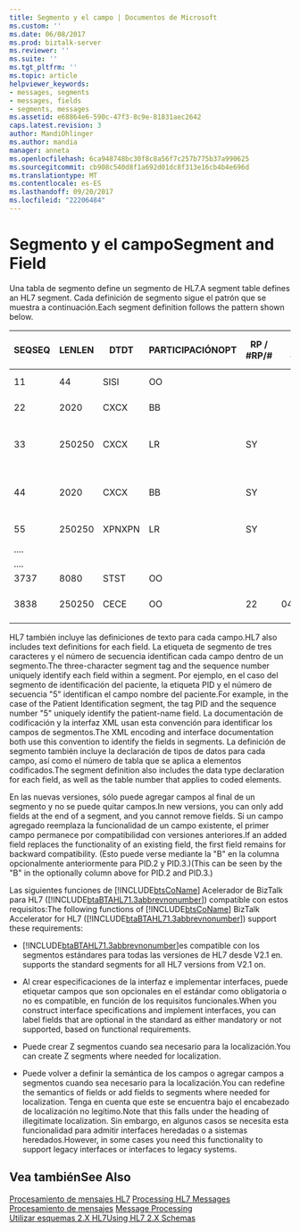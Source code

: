 ```yaml
---
title: Segmento y el campo | Documentos de Microsoft
ms.custom: ''
ms.date: 06/08/2017
ms.prod: biztalk-server
ms.reviewer: ''
ms.suite: ''
ms.tgt_pltfrm: ''
ms.topic: article
helpviewer_keywords:
- messages, segments
- messages, fields
- segments, messages
ms.assetid: e68864e6-590c-47f3-8c9e-81831aec2642
caps.latest.revision: 3
author: MandiOhlinger
ms.author: mandia
manager: anneta
ms.openlocfilehash: 6ca948748bc30f8c8a56f7c257b775b37a990625
ms.sourcegitcommit: cb908c540d8f1a692d01dc8f313e16cb4b4e696d
ms.translationtype: MT
ms.contentlocale: es-ES
ms.lasthandoff: 09/20/2017
ms.locfileid: "22206484"
---
```

# <a name="segment-and-field"></a><span data-ttu-id="87380-102">Segmento y el campo</span><span class="sxs-lookup"><span data-stu-id="87380-102">Segment and Field</span></span>
<span data-ttu-id="87380-103">Una tabla de segmento define un segmento de HL7.</span><span class="sxs-lookup"><span data-stu-id="87380-103">A segment table defines an HL7 segment.</span></span> <span data-ttu-id="87380-104">Cada definición de segmento sigue el patrón que se muestra a continuación.</span><span class="sxs-lookup"><span data-stu-id="87380-104">Each segment definition follows the pattern shown below.</span></span>  
  
|<span data-ttu-id="87380-105">SEQ</span><span class="sxs-lookup"><span data-stu-id="87380-105">SEQ</span></span>|<span data-ttu-id="87380-106">LEN</span><span class="sxs-lookup"><span data-stu-id="87380-106">LEN</span></span>|<span data-ttu-id="87380-107">DT</span><span class="sxs-lookup"><span data-stu-id="87380-107">DT</span></span>|<span data-ttu-id="87380-108">PARTICIPACIÓN</span><span class="sxs-lookup"><span data-stu-id="87380-108">OPT</span></span>|<span data-ttu-id="87380-109">RP / #</span><span class="sxs-lookup"><span data-stu-id="87380-109">RP/#</span></span>|<span data-ttu-id="87380-110">TBL #</span><span class="sxs-lookup"><span data-stu-id="87380-110">TBL#</span></span>|<span data-ttu-id="87380-111">ELEMENTO #</span><span class="sxs-lookup"><span data-stu-id="87380-111">ITEM#</span></span>|<span data-ttu-id="87380-112">NOMBRE DEL ELEMENTO</span><span class="sxs-lookup"><span data-stu-id="87380-112">ELEMENT NAME</span></span>|  
|---------|---------|--------|---------|------------|-----------|------------|------------------|  
|<span data-ttu-id="87380-113">1</span><span class="sxs-lookup"><span data-stu-id="87380-113">1</span></span>|<span data-ttu-id="87380-114">4</span><span class="sxs-lookup"><span data-stu-id="87380-114">4</span></span>|<span data-ttu-id="87380-115">SI</span><span class="sxs-lookup"><span data-stu-id="87380-115">SI</span></span>|<span data-ttu-id="87380-116">O</span><span class="sxs-lookup"><span data-stu-id="87380-116">O</span></span>|||<span data-ttu-id="87380-117">00104</span><span class="sxs-lookup"><span data-stu-id="87380-117">00104</span></span>|<span data-ttu-id="87380-118">Establecer Id.: PID</span><span class="sxs-lookup"><span data-stu-id="87380-118">Set ID - PID</span></span>|  
|<span data-ttu-id="87380-119">2</span><span class="sxs-lookup"><span data-stu-id="87380-119">2</span></span>|<span data-ttu-id="87380-120">20</span><span class="sxs-lookup"><span data-stu-id="87380-120">20</span></span>|<span data-ttu-id="87380-121">CX</span><span class="sxs-lookup"><span data-stu-id="87380-121">CX</span></span>|<span data-ttu-id="87380-122">B</span><span class="sxs-lookup"><span data-stu-id="87380-122">B</span></span>|||<span data-ttu-id="87380-123">00105</span><span class="sxs-lookup"><span data-stu-id="87380-123">00105</span></span>|<span data-ttu-id="87380-124">Id. de pacientes</span><span class="sxs-lookup"><span data-stu-id="87380-124">Patient ID</span></span>|  
|<span data-ttu-id="87380-125">3</span><span class="sxs-lookup"><span data-stu-id="87380-125">3</span></span>|<span data-ttu-id="87380-126">250</span><span class="sxs-lookup"><span data-stu-id="87380-126">250</span></span>|<span data-ttu-id="87380-127">CX</span><span class="sxs-lookup"><span data-stu-id="87380-127">CX</span></span>|<span data-ttu-id="87380-128">L</span><span class="sxs-lookup"><span data-stu-id="87380-128">R</span></span>|<span data-ttu-id="87380-129">S</span><span class="sxs-lookup"><span data-stu-id="87380-129">Y</span></span>||<span data-ttu-id="87380-130">00106</span><span class="sxs-lookup"><span data-stu-id="87380-130">00106</span></span>|<span data-ttu-id="87380-131">Lista de identificadores de pacientes</span><span class="sxs-lookup"><span data-stu-id="87380-131">Patient Identifier List</span></span>|  
|<span data-ttu-id="87380-132">4</span><span class="sxs-lookup"><span data-stu-id="87380-132">4</span></span>|<span data-ttu-id="87380-133">20</span><span class="sxs-lookup"><span data-stu-id="87380-133">20</span></span>|<span data-ttu-id="87380-134">CX</span><span class="sxs-lookup"><span data-stu-id="87380-134">CX</span></span>|<span data-ttu-id="87380-135">B</span><span class="sxs-lookup"><span data-stu-id="87380-135">B</span></span>|<span data-ttu-id="87380-136">S</span><span class="sxs-lookup"><span data-stu-id="87380-136">Y</span></span>||<span data-ttu-id="87380-137">00107</span><span class="sxs-lookup"><span data-stu-id="87380-137">00107</span></span>|<span data-ttu-id="87380-138">Identificador del paciente alternativo - PID</span><span class="sxs-lookup"><span data-stu-id="87380-138">Alternate Patient ID - PID</span></span>|  
|<span data-ttu-id="87380-139">5</span><span class="sxs-lookup"><span data-stu-id="87380-139">5</span></span>|<span data-ttu-id="87380-140">250</span><span class="sxs-lookup"><span data-stu-id="87380-140">250</span></span>|<span data-ttu-id="87380-141">XPN</span><span class="sxs-lookup"><span data-stu-id="87380-141">XPN</span></span>|<span data-ttu-id="87380-142">L</span><span class="sxs-lookup"><span data-stu-id="87380-142">R</span></span>|<span data-ttu-id="87380-143">S</span><span class="sxs-lookup"><span data-stu-id="87380-143">Y</span></span>||<span data-ttu-id="87380-144">00108</span><span class="sxs-lookup"><span data-stu-id="87380-144">00108</span></span>|<span data-ttu-id="87380-145">Nombre del paciente</span><span class="sxs-lookup"><span data-stu-id="87380-145">Patient Name</span></span>|  
|<span data-ttu-id="87380-146">..</span><span class="sxs-lookup"><span data-stu-id="87380-146">..</span></span>||||||||  
|<span data-ttu-id="87380-147">..</span><span class="sxs-lookup"><span data-stu-id="87380-147">..</span></span>||||||||  
|<span data-ttu-id="87380-148">37</span><span class="sxs-lookup"><span data-stu-id="87380-148">37</span></span>|<span data-ttu-id="87380-149">80</span><span class="sxs-lookup"><span data-stu-id="87380-149">80</span></span>|<span data-ttu-id="87380-150">ST</span><span class="sxs-lookup"><span data-stu-id="87380-150">ST</span></span>|<span data-ttu-id="87380-151">O</span><span class="sxs-lookup"><span data-stu-id="87380-151">O</span></span>|||<span data-ttu-id="87380-152">01541</span><span class="sxs-lookup"><span data-stu-id="87380-152">01541</span></span>|<span data-ttu-id="87380-153">Demanda</span><span class="sxs-lookup"><span data-stu-id="87380-153">Strain</span></span>|  
|<span data-ttu-id="87380-154">38</span><span class="sxs-lookup"><span data-stu-id="87380-154">38</span></span>|<span data-ttu-id="87380-155">250</span><span class="sxs-lookup"><span data-stu-id="87380-155">250</span></span>|<span data-ttu-id="87380-156">CE</span><span class="sxs-lookup"><span data-stu-id="87380-156">CE</span></span>|<span data-ttu-id="87380-157">O</span><span class="sxs-lookup"><span data-stu-id="87380-157">O</span></span>|<span data-ttu-id="87380-158">2</span><span class="sxs-lookup"><span data-stu-id="87380-158">2</span></span>|<span data-ttu-id="87380-159">0429</span><span class="sxs-lookup"><span data-stu-id="87380-159">0429</span></span>|<span data-ttu-id="87380-160">01542</span><span class="sxs-lookup"><span data-stu-id="87380-160">01542</span></span>|<span data-ttu-id="87380-161">Código de la clase de producción</span><span class="sxs-lookup"><span data-stu-id="87380-161">Production Class Code</span></span>|  
  
 <span data-ttu-id="87380-162">HL7 también incluye las definiciones de texto para cada campo.</span><span class="sxs-lookup"><span data-stu-id="87380-162">HL7 also includes text definitions for each field.</span></span> <span data-ttu-id="87380-163">La etiqueta de segmento de tres caracteres y el número de secuencia identifican cada campo dentro de un segmento.</span><span class="sxs-lookup"><span data-stu-id="87380-163">The three-character segment tag and the sequence number uniquely identify each field within a segment.</span></span> <span data-ttu-id="87380-164">Por ejemplo, en el caso del segmento de identificación del paciente, la etiqueta PID y el número de secuencia "5" identifican el campo nombre del paciente.</span><span class="sxs-lookup"><span data-stu-id="87380-164">For example, in the case of the Patient Identification segment, the tag PID and the sequence number "5" uniquely identify the patient-name field.</span></span> <span data-ttu-id="87380-165">La documentación de codificación y la interfaz XML usan esta convención para identificar los campos de segmentos.</span><span class="sxs-lookup"><span data-stu-id="87380-165">The XML encoding and interface documentation both use this convention to identify the fields in segments.</span></span> <span data-ttu-id="87380-166">La definición de segmento también incluye la declaración de tipos de datos para cada campo, así como el número de tabla que se aplica a elementos codificados.</span><span class="sxs-lookup"><span data-stu-id="87380-166">The segment definition also includes the data type declaration for each field, as well as the table number that applies to coded elements.</span></span>  
  
 <span data-ttu-id="87380-167">En las nuevas versiones, sólo puede agregar campos al final de un segmento y no se puede quitar campos.</span><span class="sxs-lookup"><span data-stu-id="87380-167">In new versions, you can only add fields at the end of a segment, and you cannot remove fields.</span></span> <span data-ttu-id="87380-168">Si un campo agregado reemplaza la funcionalidad de un campo existente, el primer campo permanece por compatibilidad con versiones anteriores.</span><span class="sxs-lookup"><span data-stu-id="87380-168">If an added field replaces the functionality of an existing field, the first field remains for backward compatibility.</span></span> <span data-ttu-id="87380-169">(Esto puede verse mediante la "B" en la columna opcionalmente anteriormente para PID.2 y PID.3.)</span><span class="sxs-lookup"><span data-stu-id="87380-169">(This can be seen by the "B" in the optionally column above for PID.2 and PID.3.)</span></span>  
  
 <span data-ttu-id="87380-170">Las siguientes funciones de [!INCLUDE[btsCoName](../../includes/btsconame-md.md)] Acelerador de BizTalk para HL7 ([!INCLUDE[btaBTAHL71.3abbrevnonumber](../../includes/btabtahl71-3abbrevnonumber-md.md)]) compatible con estos requisitos:</span><span class="sxs-lookup"><span data-stu-id="87380-170">The following functions of [!INCLUDE[btsCoName](../../includes/btsconame-md.md)] BizTalk Accelerator for HL7 ([!INCLUDE[btaBTAHL71.3abbrevnonumber](../../includes/btabtahl71-3abbrevnonumber-md.md)]) support these requirements:</span></span>  
  
-   [!INCLUDE[btaBTAHL71.3abbrevnonumber](../../includes/btabtahl71-3abbrevnonumber-md.md)]<span data-ttu-id="87380-171">es compatible con los segmentos estándares para todas las versiones de HL7 desde V2.1 en.</span><span class="sxs-lookup"><span data-stu-id="87380-171"> supports the standard segments for all HL7 versions from V2.1 on.</span></span>  
  
-   <span data-ttu-id="87380-172">Al crear especificaciones de la interfaz e implementar interfaces, puede etiquetar campos que son opcionales en el estándar como obligatoria o no es compatible, en función de los requisitos funcionales.</span><span class="sxs-lookup"><span data-stu-id="87380-172">When you construct interface specifications and implement interfaces, you can label fields that are optional in the standard as either mandatory or not supported, based on functional requirements.</span></span>  
  
-   <span data-ttu-id="87380-173">Puede crear Z segmentos cuando sea necesario para la localización.</span><span class="sxs-lookup"><span data-stu-id="87380-173">You can create Z segments where needed for localization.</span></span>  
  
-   <span data-ttu-id="87380-174">Puede volver a definir la semántica de los campos o agregar campos a segmentos cuando sea necesario para la localización.</span><span class="sxs-lookup"><span data-stu-id="87380-174">You can redefine the semantics of fields or add fields to segments where needed for localization.</span></span> <span data-ttu-id="87380-175">Tenga en cuenta que este se encuentra bajo el encabezado de localización no legítimo.</span><span class="sxs-lookup"><span data-stu-id="87380-175">Note that this falls under the heading of illegitimate localization.</span></span> <span data-ttu-id="87380-176">Sin embargo, en algunos casos se necesita esta funcionalidad para admitir interfaces heredadas o a sistemas heredados.</span><span class="sxs-lookup"><span data-stu-id="87380-176">However, in some cases you need this functionality to support legacy interfaces or interfaces to legacy systems.</span></span>  
  
## <a name="see-also"></a><span data-ttu-id="87380-177">Vea también</span><span class="sxs-lookup"><span data-stu-id="87380-177">See Also</span></span>  
 <span data-ttu-id="87380-178">[Procesamiento de mensajes HL7](../../adapters-and-accelerators/accelerator-hl7/processing-hl7-messages.md) </span><span class="sxs-lookup"><span data-stu-id="87380-178">[Processing HL7 Messages](../../adapters-and-accelerators/accelerator-hl7/processing-hl7-messages.md) </span></span>  
 <span data-ttu-id="87380-179">[Procesamiento de mensajes](../../adapters-and-accelerators/accelerator-hl7/message-processing.md) </span><span class="sxs-lookup"><span data-stu-id="87380-179">[Message Processing](../../adapters-and-accelerators/accelerator-hl7/message-processing.md) </span></span>  
 [<span data-ttu-id="87380-180">Utilizar esquemas 2.X HL7</span><span class="sxs-lookup"><span data-stu-id="87380-180">Using HL7 2.X Schemas</span></span>](../../adapters-and-accelerators/accelerator-hl7/using-hl7-2-x-schemas.md)